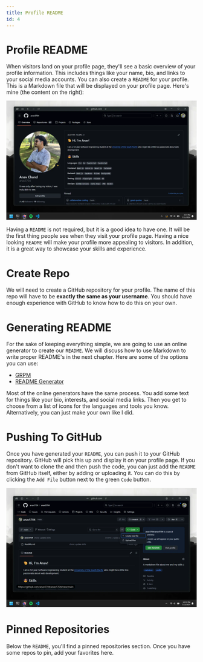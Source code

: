 ```yaml
---
title: Profile README
id: 4
---
```


# Profile README

When visitors land on your profile page, they'll see a basic overview of your profile information. This includes things like your name, bio, and links to your social media accounts. You can also create a `README` for your profile. This is a Markdown file that will be displayed on your profile page. Here's mine (the content on the right):

![GitHub Overview Tab](./images/github-overview-tab.webp)

Having a `README` is not required, but it is a good idea to have one. It will be the first thing people see when they visit your profile page. Having a nice looking `README` will make your profile more appealing to visitors. In addition, it is a great way to showcase your skills and experience.

# Create Repo

We will need to create a GitHub repository for your profile. The name of this repo will have to be **exactly the same as your username**. You should have enough experience with GitHub to know how to do this on your own.

# Generating README

For the sake of keeping everything simple, we are going to use an online generator to create our `README`. We will discuss how to use Markdown to write proper README's in the next chapter. Here are some of the options you can use:

-   [GRPM](https://gprm.itsvg.in/)
-   [README Generator](https://rahuldkjain.github.io/gh-profile-readme-generator/)

Most of the online generators have the same process. You add some text for things like your bio, interests, and social media links. Then you get to choose from a list of icons for the languages and tools you know. Alternatively, you can just make your own like I did.

# Pushing To GitHub

Once you have generated your `README`, you can push it to your GitHub repository. GitHub will pick this up and display it on your profile page. If you don't want to clone the and then push the code, you can just add the `README` from GitHub itself, either by adding or uploading it. You can do this by clicking the `Add File` button next to the green `Code` button.

![Upload README](./images/upload-readme.webp)

# Pinned Repositories

Below the `README`, you'll find a pinned repositories section. Once you have some repos to pin, add your favorites here.
